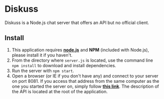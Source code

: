 # Diskuss

Diskuss is a Node.js chat server that offers an API but no official client.

## Install

1. This application requires **[node.js](https://nodejs.org/en/download/)** and **NPM** (included with Node.js), please install it if you haven't.
2. From the directory where `server.js` is located, use the command line `npm install` to download and install dependencies.
3. Run the server with `npm start`.
4. Open a browser (or IE if you don't have any) and connect to your server on port 8081. If you access that address from the same computer as the one you started the server on, simply follow **[this link](http://127.0.0.1:8081)**. The description of the API is located at the root of the application.
